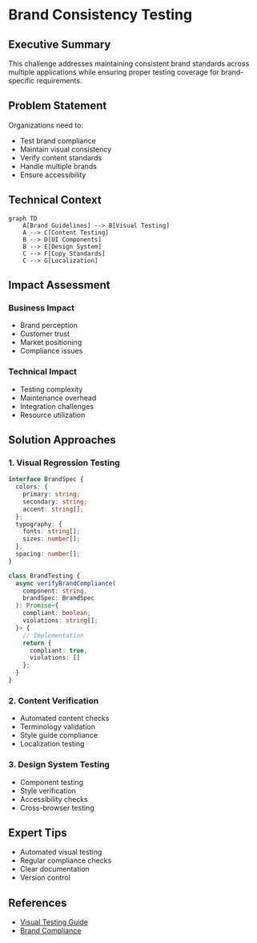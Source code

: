 # Brand Consistency Testing

<ChallengeDifficulty :rating="3" />
<TimeEstimate time="2-3 days" />

## Executive Summary
This challenge addresses maintaining consistent brand standards across multiple applications while ensuring proper testing coverage for brand-specific requirements.

## Problem Statement
Organizations need to:
- Test brand compliance
- Maintain visual consistency
- Verify content standards
- Handle multiple brands
- Ensure accessibility

## Technical Context
```mermaid
graph TD
    A[Brand Guidelines] --> B[Visual Testing]
    A --> C[Content Testing]
    B --> D[UI Components]
    B --> E[Design System]
    C --> F[Copy Standards]
    C --> G[Localization]
```

## Impact Assessment
### Business Impact
- Brand perception
- Customer trust
- Market positioning
- Compliance issues

### Technical Impact
- Testing complexity
- Maintenance overhead
- Integration challenges
- Resource utilization

## Solution Approaches

### 1. Visual Regression Testing
```typescript
interface BrandSpec {
  colors: {
    primary: string;
    secondary: string;
    accent: string[];
  };
  typography: {
    fonts: string[];
    sizes: number[];
  };
  spacing: number[];
}

class BrandTesting {
  async verifyBrandCompliance(
    component: string,
    brandSpec: BrandSpec
  ): Promise<{
    compliant: boolean;
    violations: string[];
  }> {
    // Implementation
    return {
      compliant: true,
      violations: []
    };
  }
}
```

### 2. Content Verification
- Automated content checks
- Terminology validation
- Style guide compliance
- Localization testing

### 3. Design System Testing
- Component testing
- Style verification
- Accessibility checks
- Cross-browser testing

## Expert Tips
- Automated visual testing
- Regular compliance checks
- Clear documentation
- Version control

## References
- [Visual Testing Guide](https://example.com/visual-testing)
- [Brand Compliance](https://example.com/brand-compliance)
